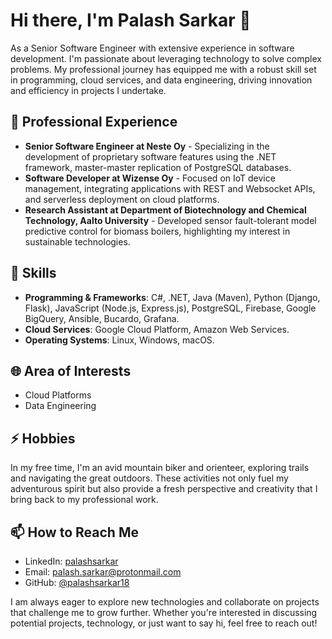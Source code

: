 # Hi there, I'm Palash Sarkar 👋

As a Senior Software Engineer with extensive experience in software development. I'm passionate about leveraging technology to solve complex problems. My professional journey has equipped me with a robust skill set in programming, cloud services, and data engineering, driving innovation and efficiency in projects I undertake.

## 💼 Professional Experience

- **Senior Software Engineer at Neste Oy** - Specializing in the development of proprietary software features using the .NET framework, master-master replication of PostgreSQL databases.
- **Software Developer at Wizense Oy** - Focused on IoT device management, integrating applications with REST and Websocket APIs, and serverless deployment on cloud platforms.
- **Research Assistant at Department of Biotechnology and Chemical Technology, Aalto University** - Developed sensor fault-tolerant model predictive control for biomass boilers, highlighting my interest in sustainable technologies.

## 🔧 Skills

- **Programming & Frameworks**: C#, .NET, Java (Maven), Python (Django, Flask), JavaScript (Node.js, Express.js), PostgreSQL, Firebase, Google BigQuery, Ansible, Bucardo, Grafana.
- **Cloud Services**: Google Cloud Platform, Amazon Web Services.
- **Operating Systems**: Linux, Windows, macOS.

## 🌐 Area of Interests

- Cloud Platforms
- Data Engineering

## ⚡ Hobbies

In my free time, I'm an avid mountain biker and orienteer, exploring trails and navigating the great outdoors. These activities not only fuel my adventurous spirit but also provide a fresh perspective and creativity that I bring back to my professional work.

## 📫 How to Reach Me

- LinkedIn: [palashsarkar](https://www.linkedin.com/in/palashsarkar/)
- Email: [palash.sarkar@protonmail.com](mailto:palash.sarkar@protonmail.com)
- GitHub: [@palashsarkar18](https://github.com/palashsarkar18)

I am always eager to explore new technologies and collaborate on projects that challenge me to grow further. Whether you're interested in discussing potential projects, technology, or just want to say hi, feel free to reach out!
